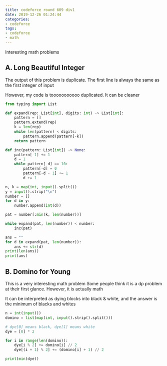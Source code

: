 ```yaml
---
title: codeforce round 609 div1
date: 2019-12-26 01:24:44
categories:
- codeforce
tags:
- codeforce
- math
---
```


Interesting math problems

<!--more-->

## A. Long Beautiful Integer

The output of this problem is duplicate. The first line is always the same as the first integer of input

However, my code is tooooooooooo duplicated. It can be cleaner

```python
from typing import List

def expand(rep: List[int], digits: int) -> List[int]:
    pattern = []
    pattern.extend(rep)
    k = len(rep)
    while len(pattern) < digits:
        pattern.append(pattern[-k])
    return pattern

def inc(pattern: List[int]) -> None:
    pattern[-1] += 1
    d = 1
    while pattern[-d] == 10:
        pattern[-d] = 0
        pattern[-d - 1] += 1
        d += 1

n, k = map(int, input().split())
y = input().strip("\n")
number = []
for d in y:
    number.append(int(d))

pat = number[:min(k, len(number))]

while expand(pat, len(number)) < number:
    inc(pat)

ans = ""
for d in expand(pat, len(number)):
    ans += str(d)
print(len(ans))
print(ans)
```

## B. Domino for Young

This is a very interesting math problem
Some people think it is a dp problem at their first glance. However, it is actually math

It can be interpreted as dying blocks into black & white, and the answer is the minimum of blacks and whites

```python
n = int(input())
domino = list(map(int, input().strip().split()))

# dye[0] means black, dye[1] means white
dye = [0] * 2

for i in range(len(domino)):
    dye[i % 2] += domino[i] // 2
    dye[(i + 1) % 2] += (domino[i] + 1) // 2

print(min(dye))
```